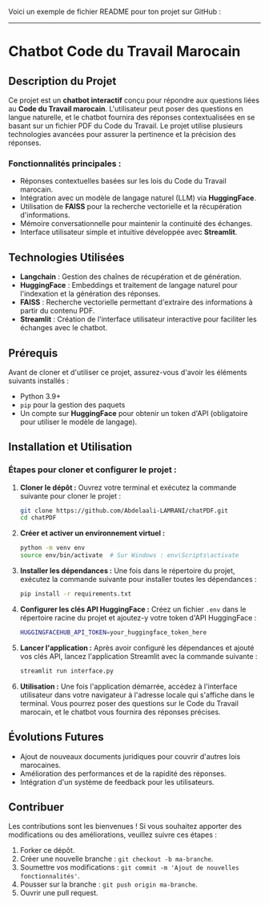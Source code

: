 Voici un exemple de fichier README pour ton projet sur GitHub :

---

# Chatbot Code du Travail Marocain

## Description du Projet

Ce projet est un **chatbot interactif** conçu pour répondre aux questions liées au **Code du Travail marocain**. L'utilisateur peut poser des questions en langue naturelle, et le chatbot fournira des réponses contextualisées en se basant sur un fichier PDF du Code du Travail. Le projet utilise plusieurs technologies avancées pour assurer la pertinence et la précision des réponses.

### Fonctionnalités principales :
- Réponses contextuelles basées sur les lois du Code du Travail marocain.
- Intégration avec un modèle de langage naturel (LLM) via **HuggingFace**.
- Utilisation de **FAISS** pour la recherche vectorielle et la récupération d'informations.
- Mémoire conversationnelle pour maintenir la continuité des échanges.
- Interface utilisateur simple et intuitive développée avec **Streamlit**.

## Technologies Utilisées

- **Langchain** : Gestion des chaînes de récupération et de génération.
- **HuggingFace** : Embeddings et traitement de langage naturel pour l'indexation et la génération des réponses.
- **FAISS** : Recherche vectorielle permettant d'extraire des informations à partir du contenu PDF.
- **Streamlit** : Création de l'interface utilisateur interactive pour faciliter les échanges avec le chatbot.

## Prérequis

Avant de cloner et d'utiliser ce projet, assurez-vous d'avoir les éléments suivants installés :

- Python 3.9+
- `pip` pour la gestion des paquets
- Un compte sur **HuggingFace** pour obtenir un token d'API (obligatoire pour utiliser le modèle de langage).

## Installation et Utilisation

### Étapes pour cloner et configurer le projet :

1. **Cloner le dépôt :**
   Ouvrez votre terminal et exécutez la commande suivante pour cloner le projet :
   ```bash
   git clone https://github.com/Abdelaali-LAMRANI/chatPDF.git
   cd chatPDF
   ```

2. **Créer et activer un environnement virtuel :**
   ```bash
   python -m venv env
   source env/bin/activate  # Sur Windows : env\Scripts\activate
   ```

3. **Installer les dépendances :**
   Une fois dans le répertoire du projet, exécutez la commande suivante pour installer toutes les dépendances :
   ```bash
   pip install -r requirements.txt
   ```

4. **Configurer les clés API HuggingFace :**
   Créez un fichier `.env` dans le répertoire racine du projet et ajoutez-y votre token d'API HuggingFace :
   ```bash
   HUGGINGFACEHUB_API_TOKEN=your_huggingface_token_here
   ```

5. **Lancer l'application :**
   Après avoir configuré les dépendances et ajouté vos clés API, lancez l'application Streamlit avec la commande suivante :
   ```bash
   streamlit run interface.py
   ```

6. **Utilisation :**
   Une fois l'application démarrée, accédez à l'interface utilisateur dans votre navigateur à l'adresse locale qui s'affiche dans le terminal. Vous pourrez poser des questions sur le Code du Travail marocain, et le chatbot vous fournira des réponses précises.

## Évolutions Futures

- Ajout de nouveaux documents juridiques pour couvrir d'autres lois marocaines.
- Amélioration des performances et de la rapidité des réponses.
- Intégration d'un système de feedback pour les utilisateurs.

## Contribuer

Les contributions sont les bienvenues ! Si vous souhaitez apporter des modifications ou des améliorations, veuillez suivre ces étapes :

1. Forker ce dépôt.
2. Créer une nouvelle branche : `git checkout -b ma-branche`.
3. Soumettre vos modifications : `git commit -m 'Ajout de nouvelles fonctionnalités'`.
4. Pousser sur la branche : `git push origin ma-branche`.
5. Ouvrir une pull request.

